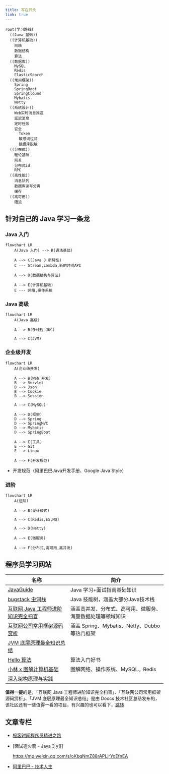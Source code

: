 ```yaml
---
title: 写在开头
link: true
---
```


```mindmap
root)学习路线(
  ((Java 基础))
  ((计算机基础))
    网络
    数据结构
    算法
  ((数据库))
    MySQL
    Redis
    ElasticSearch
  ((常用框架))
    Spring
    SpringBoot
    SpringClound
    Mybatis
    Netty
  ((系统设计))
    Web实时消息推送
    延迟消息
    定时任务
    安全
      Token
      敏感词过滤
      数据库脱敏
  ((分布式))
    理论基础
    网关
    分布式id
    RPC
  ((高性能))
    消息队列
    数据库读写分离
    缓存
  ((高可用))
    限流
```

## 针对自己的 Java 学习一条龙

### Java 入门

```mermaid
flowchart LR
    A(Java 入门) --> B(语法基础)

    A --> C(Java 8 新特性)
    C --- Stream,Lambda,新的时间API
    
    A --> D(数据结构与算法)
    
    A --> E(计算机基础)
    E --- 网络,操作系统
```

### Java 高级

```mermaid
flowchart LR
    A(Java 高级) 
    
    A --> B(多线程 JUC)

    A --> C(JVM)
```

### 企业级开发

```mermaid
flowchart LR
    A(企业级开发) 
    
    A --> B(Web 开发)
    B --> Servlet
    B --> Json
    B --> Cookie
    B --> Session

    A --> C(MySQL)

    A --> D(框架)
    D --> Spring
    D --> SpringMVC
    D --> Mybatis
    D --> SpringBoot

    A --> E(工具)
    E --> Git
    E --> Linux

    A --> F(开发规范)
```

- 开发规范（阿里巴巴Java开发手册、Google Java Style）

### 进阶

```mermaid
flowchart LR
    A(进阶) 
    
    A --> B(设计模式)

    A --> C(Redis,ES,MQ)

    A --> D(Netty)

    A --> E(微服务)

    A --> F(分布式,高可用,高并发)
```

## 程序员学习网站

| 名称                       | 简介                                 |
| ------------------------ | ---------------------------------- |
| [JavaGuide][]            | Java 学习+面试指南基础知识                   |
| [bugstack 虫洞栈][]         | Java 技能树，涵盖大部分Java技术栈              |
| [互联网 Java 工程师进阶知识完全扫盲][] | 涵盖高并发、分布式、高可用、微服务、海量数据处理等领域知识      |
| [互联网公司常用框架源码赏析][]        | 涵盖 Spring、Mybatis、Netty、Dubbo等热门框架 |
| [JVM 底层原理最全知识总结][]       |                                    |
| [Hello 算法][]             | 算法入门好书                             |
| [小林 x 图解计算机基础][]         | 图解网络、操作系统、MySQL、Redis              |
| [深入架构原理与实践][]            |                                    |

**值得一提**的是，「互联网 Java 工程师进阶知识完全扫盲」、「互联网公司常用框架源码赏析」、「JVM 底层原理最全知识总结」是由 Doocs 技术社区总结发布的，该社区还有一些值得一看的项目，有兴趣的也可以看下，[跳转](https://doocs.github.io/#/README_CN?id=项目)

## 文章专栏

- [极客时间程序员精进之路][]

- [面试造火箭 - Java 3 y][]

  <https://mp.weixin.qq.com/s/oKbqNmZ88rAPLjrYoEfnEA>

- [阿里巴巴 - 技术人生][]

​​<!-- +++++++++ 下面是引用式链接 +++++++++ -->

[JavaGuide]: https://javaguide.cn

[bugstack 虫洞栈]: https://bugstack.cn

[互联网 Java 工程师进阶知识完全扫盲]: https://doocs.gitee.io/advanced-java

[互联网公司常用框架源码赏析]: https://doocs.github.io/source-code-hunter

[JVM 底层原理最全知识总结]: https://doocs.gitee.io/jvm

[极客时间程序员精进之路]: https://www.zhihu.com/column/c_1045311763629350912

[面试造火箭 - Java3y]: https://mp.weixin.qq.com/mp/appmsgalbum?action=getalbum&__biz=MzU4NzA3MTc5Mg==&scene=1&album_id=1657204970858872832&count=3#wechat_redirect

[阿里巴巴 - 技术人生]: https://mp.weixin.qq.com/mp/appmsgalbum?__biz=MzU4NzU0MDIzOQ==&action=getalbum&album_id=2058854698228482051&scene=173&subscene=3&sessionid=undefined&enterid=1633072103&from_msgid=2247494519&from_itemidx=1&count=3&nolastread=1#wechat_redirect

[Hello 算法]: https://www.hello-algo.com/

[小林 x 图解计算机基础]: https://xiaolincoding.com/

[深入架构原理与实践]: https://github.com/isno/theByteBook

